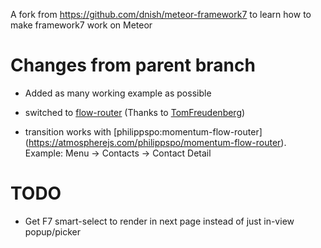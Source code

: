 A fork from https://github.com/dnish/meteor-framework7 to learn how to make framework7 work on Meteor

# Changes from parent branch

- Added as many working example as possible

- switched to [flow-router](https://atmospherejs.com/kadira/flow-router) (Thanks to [TomFreudenberg](https://github.com/TomFreudenberg))
- transition works with [philippspo:momentum-flow-router] (https://atmospherejs.com/philippspo/momentum-flow-router). Example: Menu -> Contacts -> Contact Detail

# TODO

- Get F7 smart-select to render in next page instead of just in-view popup/picker
